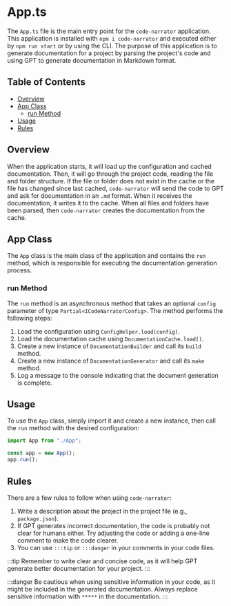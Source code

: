 # App.ts

The `App.ts` file is the main entry point for the `code-narrator` application. This application is installed with `npm i code-narrator` and executed either by `npm run start` or by using the CLI. The purpose of this application is to generate documentation for a project by parsing the project's code and using GPT to generate documentation in Markdown format.

## Table of Contents

- [Overview](#overview)
- [App Class](#app-class)
  - [run Method](#run-method)
- [Usage](#usage)
- [Rules](#rules)

## Overview

When the application starts, it will load up the configuration and cached documentation. Then, it will go through the project code, reading the file and folder structure. If the file or folder does not exist in the cache or the file has changed since last cached, `code-narrator` will send the code to GPT and ask for documentation in an `.md` format. When it receives the documentation, it writes it to the cache. When all files and folders have been parsed, then `code-narrator` creates the documentation from the cache.

## App Class

The `App` class is the main class of the application and contains the `run` method, which is responsible for executing the documentation generation process.

### run Method

The `run` method is an asynchronous method that takes an optional `config` parameter of type `Partial<ICodeNarratorConfig>`. The method performs the following steps:

1. Load the configuration using `ConfigHelper.load(config)`.
2. Load the documentation cache using `DocumentationCache.load()`.
3. Create a new instance of `DocumentationBuilder` and call its `build` method.
4. Create a new instance of `DocumentationGenerator` and call its `make` method.
5. Log a message to the console indicating that the document generation is complete.

## Usage

To use the `App` class, simply import it and create a new instance, then call the `run` method with the desired configuration:

```typescript
import App from "./App";

const app = new App();
app.run();
```

## Rules

There are a few rules to follow when using `code-narrator`:

1. Write a description about the project in the project file (e.g., `package.json`).
2. If GPT generates incorrect documentation, the code is probably not clear for humans either. Try adjusting the code or adding a one-line comment to make the code clearer.
3. You can use `:::tip` or `:::danger` in your comments in your code files.

:::tip
Remember to write clear and concise code, as it will help GPT generate better documentation for your project.
:::

:::danger
Be cautious when using sensitive information in your code, as it might be included in the generated documentation. Always replace sensitive information with `*****` in the documentation.
:::